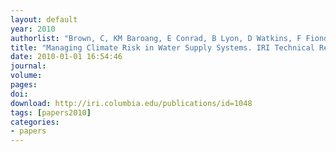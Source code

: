 ```yaml
---
layout: default
year: 2010
authorlist: "Brown, C, KM Baroang, E Conrad, B Lyon, D Watkins, F Fiondella, Y Kaheil, A Robertson, J Rodriguez, M Sheremata, and MN Ward"
title: "Managing Climate Risk in Water Supply Systems. IRI Technical Report 10-15, International Research Institute for Climate and Society, Palisades, NY, 133 pp"
date: 2010-01-01 16:54:46
journal:
volume: 
pages:
doi: 
download: http://iri.columbia.edu/publications/id=1048
tags: [papers2010]
categories:
- papers
---
```



